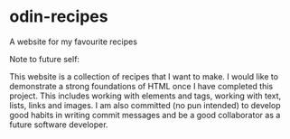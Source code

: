 # odin-recipes
A website for my favourite recipes

Note to future self:

This website is a collection of recipes that I want to make. I would like to demonstrate a strong foundations of HTML once I have completed this project. This includes working with elements and tags, working with text, lists, links and images. I am also committed (no pun intended) to develop good habits in writing commit messages and be a good collaborator as a future software developer.